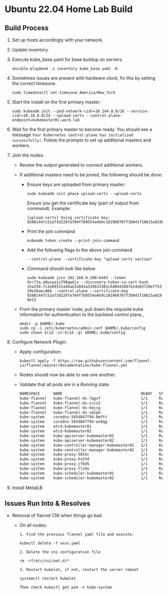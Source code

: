 # Ubuntu 22.04 Home Lab Build

## Build Process

1. Set up hosts accordingly with your network.
2. Update inventory.
3. Execute kube_base.yaml for base buildup on servers.

    `ansible-playbook -i inventory kube_base.yaml -K`

4. Sometimes issues are present with hardware clock, fix this by setting the correct timezone.

    `sudo timedatectl set-timezone America/New_York`

5. Start the install on the first primary master:

    `sudo kubeadm init --pod-network-cidr=10.244.0.0/16 --service-cidr=10.18.0.0/24 --upload-certs --control-plane-endpoint=kubemaster01.ward.lab`

6. Wait for the first primary master to become ready.  You should see a message `Your Kubernetes control-plane has initialized successfully!`.  Follow the prompts to set up additional masters and workers.

7. Join the nodes:

    * Review the output generated to connect additional workers. 

    * If additional masters need to be joined, the following should be done:

        * Ensure keys are uploaded from primary master:

          `sudo kubeadm init phase upload-certs --upload-certs`

          Ensure you get the certificate key (part of output from command). Example:

          ```[upload-certs] Storing the certificates in Secret "kubeadm-certs" in the "kube-system" Namespace
          [upload-certs] Using certificate key:
          92081447c52a73d2297a704f7b0554a4b9c181968787f3b041f18615a8190e13
          ```

        * Print the join command

          `kubeadm token create --print-join-command`

        * Add the following flags to the above join command

          `--control-plane --certificate-key "upload certs section"`

        * Command should look like below

          `sudo kubeadm join 192.168.0.200:6443 --token 9vr73a.a8uxyaju799qwdjv --discovery-token-ca-cert-hash sha256:7c2e69131a36ae2a042a339b33381c6d0d43887e2de83720eff5359e26aec866 --control-plane --certificate-key 92081447c52a73d2297a704f7b0554a4b9c181968787f3b041f18615a8190e13`
    
    * From the primary master node, pull down the requisite kube information for authentication to the backend control plane.,

        ```
        mkdir -p $HOME/.kube
        sudo cp -i /etc/kubernetes/admin.conf $HOME/.kube/config
        sudo chown $(id -u):$(id -g) $HOME/.kube/config
        ```

8. Configure Network Plugin:

    * Apply configuration:

      `kubectl apply -f https://raw.githubusercontent.com/flannel-io/flannel/master/Documentation/kube-flannel.yml`

    * Nodes should now be able to see one another.

    * Validate that all pods are in a *Running* state.

        ```bash
        NAMESPACE      NAME                                   READY   STATUS    RESTARTS      AGE
        kube-flannel   kube-flannel-ds-7qgvf                  1/1     Running   0             6m7s
        kube-flannel   kube-flannel-ds-cccv2                  1/1     Running   0             6m7s
        kube-flannel   kube-flannel-ds-kmjsq                  1/1     Running   0             6m7s
        kube-flannel   kube-flannel-ds-sdsp6                  1/1     Running   0             6m7s
        kube-system    coredns-565d847f94-8mftt               1/1     Running   0             28m
        kube-system    coredns-565d847f94-wn9qg               1/1     Running   0             28m
        kube-system    etcd-kubemaster01                      1/1     Running   0             28m
        kube-system    etcd-kubemaster02                      1/1     Running   0             26m
        kube-system    kube-apiserver-kubemaster01            1/1     Running   0             28m
        kube-system    kube-apiserver-kubemaster02            1/1     Running   0             26m
        kube-system    kube-controller-manager-kubemaster01   1/1     Running   1 (26m ago)   28m
        kube-system    kube-controller-manager-kubemaster02   1/1     Running   0             26m
        kube-system    kube-proxy-58tkc                       1/1     Running   0             26m
        kube-system    kube-proxy-hv5fd                       1/1     Running   0             15m
        kube-system    kube-proxy-jfbd5                       1/1     Running   0             28m
        kube-system    kube-proxy-tlz9x                       1/1     Running   0             16m
        kube-system    kube-scheduler-kubemaster01            1/1     Running   1 (26m ago)   28m
        kube-system    kube-scheduler-kubemaster02            1/1     Running   0             26m
        ```
  
9. Install MetalLB


## Issues Run Into &amp; Resolves

* Removal of flannel CNI when things go bad.
    * On all nodes:

        ```
        1. Find the previous flannel yaml file and execute:

        kubectl delete -f xxxx.yaml

        2. Delete the cni configuration file

        rm -rf/etc/cni/net.d/*

        3. Restart kubelet, if not, restart the server reboot

        systemctl restart kubelet

        Then check kubectl get pod -n kube-system
        ```